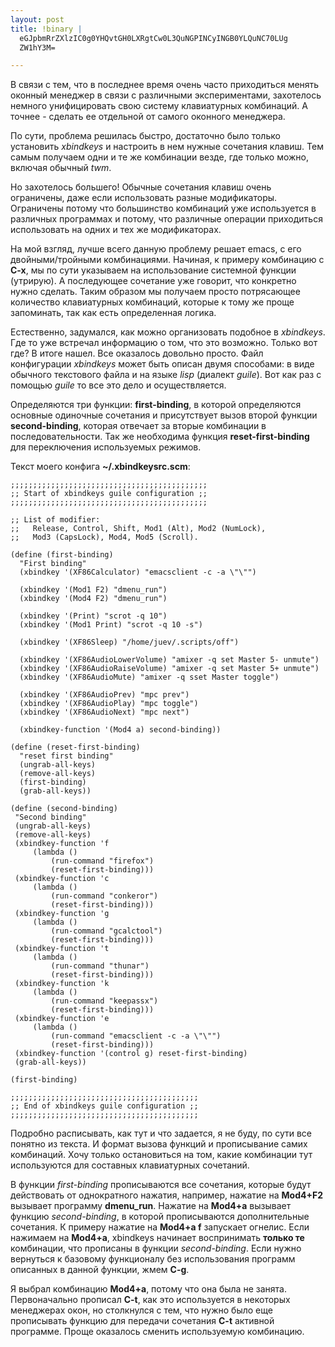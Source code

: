 ```yaml
--- 
layout: post
title: !binary |
  eGJpbmRrZXlzIC0g0YHQvtGH0LXRgtCw0L3QuNGPINCyINGB0YLQuNC70LUg
  ZW1hY3M=

---
```

В связи с тем, что в последнее время очень часто приходиться менять оконный менеджер в связи с различными экспериментами, захотелось немного унифицировать свою систему клавиатурных комбинаций. А точнее - сделать ее отдельной от самого оконного менеджера.

По сути, проблема решилась быстро, достаточно было только установить <em>xbindkeys</em> и настроить в нем нужные сочетания клавиш. Тем самым получаем одни и те же комбинации везде, где только можно, включая обычный <em>twm</em>.

Но захотелось большего! Обычные сочетания клавиш очень ограничены, даже если использовать разные модификаторы. Ограничены потому что большинство комбинаций уже используется в различных программах и потому, что различные операции приходиться использовать на одних и тех же модификаторах.

На мой взгляд, лучше всего данную проблему решает emacs, с его двойными/тройными комбинациями. Начиная, к примеру комбинацию с<strong> C-x</strong>, мы по сути указываем на использование системной функции (утрирую). А последующее сочетание уже говорит, что конкретно нужно сделать. Таким образом мы получаем просто потрясающее количество клавиатурных комбинаций, которые к тому же проще запоминать, так как есть определенная логика.

Естественно, задумался, как можно организовать подобное в <em>xbindkeys</em>. Где то уже встречал информацию о том, что это возможно. Только вот где? В итоге нашел. Все оказалось довольно просто. Файл конфигурации <em>xbindkeys</em> может быть описан двумя способами: в виде обычного текстового файла и на языке <em>lisp</em> (диалект <em>guile</em>). Вот как раз с помощью <em>guile</em> то все это дело и осуществляется.

Определяются три функции: <strong>first-binding</strong>, в которой определяются основные одиночные сочетания и присутствует вызов второй функции <strong>second-binding</strong>, которая отвечает за вторые комбинации в последовательности. Так же необходима функция <strong>reset-first-binding</strong> для переключения используемых режимов.

Текст моего конфига <strong>~/.xbindkeysrc.scm</strong>:

    ;;;;;;;;;;;;;;;;;;;;;;;;;;;;;;;;;;;;;;;;;;;;
    ;; Start of xbindkeys guile configuration ;;
    ;;;;;;;;;;;;;;;;;;;;;;;;;;;;;;;;;;;;;;;;;;;;

    ;; List of modifier:
    ;;   Release, Control, Shift, Mod1 (Alt), Mod2 (NumLock),
    ;;   Mod3 (CapsLock), Mod4, Mod5 (Scroll).

    (define (first-binding)
      "First binding"
      (xbindkey '(XF86Calculator) "emacsclient -c -a \"\"")

      (xbindkey '(Mod1 F2) "dmenu_run")
      (xbindkey '(Mod4 F2) "dmenu_run")

      (xbindkey '(Print) "scrot -q 10")
      (xbindkey '(Mod1 Print) "scrot -q 10 -s")

      (xbindkey '(XF86Sleep) "/home/juev/.scripts/off")

      (xbindkey '(XF86AudioLowerVolume) "amixer -q set Master 5- unmute")
      (xbindkey '(XF86AudioRaiseVolume) "amixer -q set Master 5+ unmute")
      (xbindkey '(XF86AudioMute) "amixer -q sset Master toggle")

      (xbindkey '(XF86AudioPrev) "mpc prev")
      (xbindkey '(XF86AudioPlay) "mpc toggle")
      (xbindkey '(XF86AudioNext) "mpc next")

      (xbindkey-function '(Mod4 a) second-binding))

    (define (reset-first-binding)
      "reset first binding"
      (ungrab-all-keys)
      (remove-all-keys)
      (first-binding)
      (grab-all-keys))

    (define (second-binding)
     "Second binding"
     (ungrab-all-keys)
     (remove-all-keys)
     (xbindkey-function 'f
         (lambda ()
             (run-command "firefox")
             (reset-first-binding)))
     (xbindkey-function 'c
         (lambda ()
             (run-command "conkeror")
             (reset-first-binding)))
     (xbindkey-function 'g
         (lambda ()
             (run-command "gcalctool")
             (reset-first-binding)))
     (xbindkey-function 't
         (lambda ()
             (run-command "thunar")
             (reset-first-binding)))
     (xbindkey-function 'k
         (lambda ()
             (run-command "keepassx")
             (reset-first-binding)))
     (xbindkey-function 'e
         (lambda ()
             (run-command "emacsclient -c -a \"\"")
             (reset-first-binding)))
     (xbindkey-function '(control g) reset-first-binding)
     (grab-all-keys))

    (first-binding)

    ;;;;;;;;;;;;;;;;;;;;;;;;;;;;;;;;;;;;;;;;;;
    ;; End of xbindkeys guile configuration ;;
    ;;;;;;;;;;;;;;;;;;;;;;;;;;;;;;;;;;;;;;;;;;

Подробно расписывать, как тут и что задается, я не буду, по сути все понятно из текста. И формат вызова функций и прописывание самих комбинаций. Хочу только остановиться на том, какие комбинации тут используются для составных клавиатурных сочетаний.

В функции <em>first-binding</em> прописываются все сочетания, которые будут действовать от однократного нажатия, например, нажатие на <strong>Mod4+F2</strong> вызывает программу <strong>dmenu_run</strong>. Нажатие на <strong>Mod4+a</strong> вызывает функцию <em>second-binding</em>, в которой прописываются дополнительные сочетания. К примеру нажатие на <strong>Mod4+a f</strong> запускает огнелис. Если нажимаем на <strong>Mod4+a</strong>, xbindkeys начинает воспринимать <strong>только те</strong> комбинации, что прописаны в функции <em>second-binding</em>. Если нужно вернуться к базовому функционалу без использования программ описанных в данной функции, жмем <strong>C-g</strong>.

Я выбрал комбинацию <strong>Mod4+a</strong>, потому что она была не занята. Первоначально прописал <strong>C-t</strong>, как это используется в некоторых менеджерах окон, но столкнулся с тем, что нужно было еще прописывать функцию для передачи сочетания <strong>C-t</strong> активной программе. Проще оказалось сменить используемую комбинацию.
